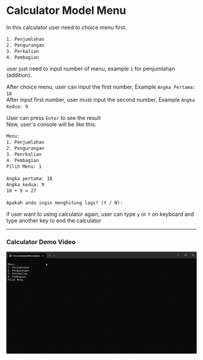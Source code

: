 # Calculator Model Menu

In this calculator user need to choice menu first.
```
1. Penjumlahan
2. Pengurangan
3. Perkalian
4. Pembagian
```
user just need to input number of menu, example `1` for penjumlahan (addition).  
  
After choice menu, user can input the first number, Example `Angka Pertama: 18`  
After input first number, user must input the second number, Example `Angka Kedua: 9`  
  
  User can press `Enter` to see the result  
  Now, user's console will be like this:
  ```
  Menu:
1. Penjumlahan
2. Pengurangan
3. Penrkalian
4. Pembagian
Pilih Menu: 1

Angka pertama: 18
Angka kedua: 9
18 + 9 = 27

Apakah anda ingin menghitung lagi? (Y / N):
```

if user want to using calculator again, user can type  `y` or `Y` on keyboard and type another key to end the calculator
    
 ---     
 ### Calculator Demo Video  
 
 ![](https://github.com/daffaputra09/assets/blob/main/CalculatorMenu.gif)
